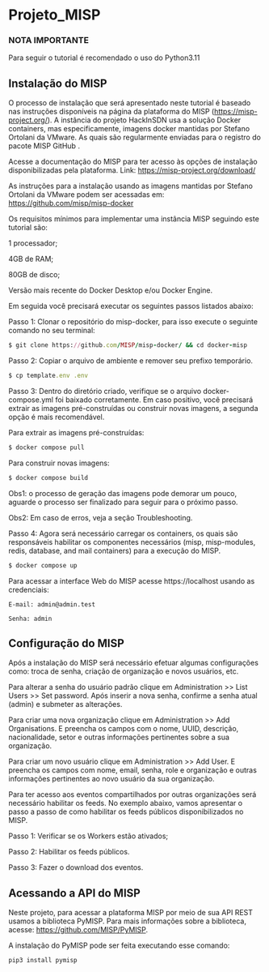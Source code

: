 # Projeto_MISP

### NOTA IMPORTANTE
Para seguir o tutorial é recomendado o uso do Python3.11

## Instalação do MISP


O processo de instalação que será apresentado neste tutorial é baseado nas instruções disponíveis na página da plataforma do MISP (https://misp-project.org/). A instância do projeto HackInSDN usa a solução Docker containers, mas especificamente, imagens docker mantidas por Stefano Ortolani da VMware. As quais são regularmente enviadas para o registro do pacote MISP GitHub .


Acesse a documentação do MISP para ter acesso às opções de instalação disponibilizadas pela plataforma. Link: https://misp-project.org/download/


As instruções para a instalação usando as imagens mantidas por Stefano Ortolani da VMware podem ser acessadas em: https://github.com/misp/misp-docker 


Os requisitos mínimos para implementar uma instância MISP seguindo este tutorial são:

1 processador;

4GB de RAM;

80GB de disco;

Versão mais recente do Docker Desktop e/ou Docker Engine.


Em seguida você precisará executar os seguintes passos listados abaixo:

Passo 1: Clonar o repositório do misp-docker, para isso execute o seguinte comando no seu terminal:


````ruby
$ git clone https://github.com/MISP/misp-docker/ && cd docker-misp
````


Passo 2: Copiar o arquivo de ambiente e remover seu prefixo temporário.
````ruby
$ cp template.env .env			
````

Passo 3: Dentro do diretório criado, verifique se o arquivo docker-compose.yml foi baixado corretamente. Em caso positivo, você precisará extrair as imagens pré-construídas ou construir novas imagens, a segunda opção é mais recomendável. 


Para extrair as imagens pré-construídas:
````ruby
$ docker compose pull
````


Para construir novas imagens:
````ruby
$ docker compose build
````

Obs1: o processo de geração das imagens pode demorar um pouco, aguarde o processo ser finalizado para seguir para o próximo passo. 

Obs2: Em caso de erros, veja a seção Troubleshooting.


Passo 4: Agora será necessário carregar os containers, os quais são responsáveis habilitar os componentes necessários (misp, misp-modules, redis, database, and mail containers) para a execução do MISP.

````ruby
$ docker compose up
````

Para acessar a interface Web do MISP acesse https://localhost usando as credenciais:

````
E-mail: admin@admin.test
````
````
Senha: admin
````


## Configuração do MISP


Após a instalação do MISP será necessário efetuar algumas configurações como: troca de senha, criação de organização e novos usuários, etc.


Para alterar a senha do usuário padrão clique em Administration >> List Users >> Set password. Após inserir a nova senha, confirme a senha atual (admin) e submeter as alterações.


Para criar uma nova organização clique em Administration >> Add Organisations. E preencha os campos com o nome, UUID, descrição, nacionalidade, setor e outras informações pertinentes sobre a sua organização.


Para criar um novo usuário clique em Administration >> Add User. E preencha os campos com nome, email, senha, role e organização e outras informações pertinentes ao novo usuário da sua organização.


Para ter acesso aos eventos compartilhados por outras organizações será necessário habilitar os feeds. No exemplo abaixo, vamos apresentar o passo a passo de como habilitar os feeds públicos disponibilizados no MISP.

Passo 1: Verificar se os Workers estão ativados;

Passo 2: Habilitar os feeds públicos.

Passo 3: Fazer o download dos eventos.

## Acessando a API do MISP
Neste projeto, para acessar a plataforma MISP por meio de sua API REST usamos a biblioteca PyMISP. Para mais informações sobre a biblioteca, acesse: https://github.com/MISP/PyMISP.

A instalação do PyMISP pode ser feita executando esse comando:
````ruby
pip3 install pymisp
````
